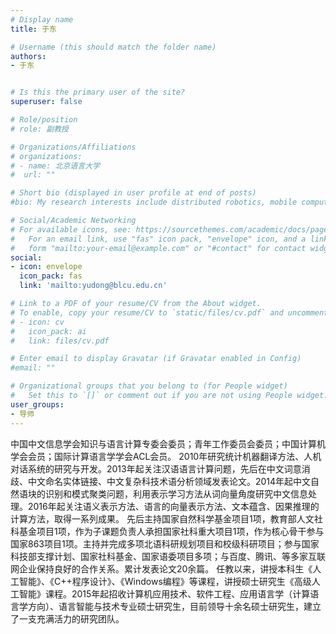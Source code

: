 ```yaml
---
# Display name
title: 于东

# Username (this should match the folder name)
authors:
- 于东


# Is this the primary user of the site?
superuser: false

# Role/position
# role: 副教授

# Organizations/Affiliations
# organizations:
# - name: 北京语言大学
#  url: ""

# Short bio (displayed in user profile at end of posts)
#bio: My research interests include distributed robotics, mobile computing and programmable matter.

# Social/Academic Networking
# For available icons, see: https://sourcethemes.com/academic/docs/page-builder/#icons
#   For an email link, use "fas" icon pack, "envelope" icon, and a link in the
#   form "mailto:your-email@example.com" or "#contact" for contact widget.
social:
- icon: envelope
  icon_pack: fas
  link: 'mailto:yudong@blcu.edu.cn'

# Link to a PDF of your resume/CV from the About widget.
# To enable, copy your resume/CV to `static/files/cv.pdf` and uncomment the lines below.
# - icon: cv
#   icon_pack: ai
#   link: files/cv.pdf

# Enter email to display Gravatar (if Gravatar enabled in Config)
#email: ""

# Organizational groups that you belong to (for People widget)
#   Set this to `[]` or comment out if you are not using People widget.
user_groups:
- 导师
---
```


中国中文信息学会知识与语言计算专委会委员；青年工作委员会委员；中国计算机学会会员；国际计算语言学学会ACL会员。
2010年研究统计机器翻译方法、人机对话系统的研究与开发。2013年起关注汉语语言计算问题，先后在中文词意消歧、中文命名实体链接、中文复杂科技术语分析领域发表论文。2014年起中文自然语块的识别和模式聚类问题，利用表示学习方法从词向量角度研究中文信息处理。2016年起关注语义表示方法、语言的向量表示方法、文本蕴含、因果推理的计算方法，取得一系列成果。
先后主持国家自然科学基金项目1项，教育部人文社科基金项目1项，作为子课题负责人承担国家社科重大项目1项，作为核心骨干参与国家863项目1项。主持并完成多项北语科研规划项目和校级科研项目；参与国家科技部支撑计划、国家社科基金、国家语委项目多项；与百度、腾讯、等多家互联网企业保持良好的合作关系。累计发表论文20余篇。
 任教以来，讲授本科生《人工智能》、《C++程序设计》、《Windows编程》等课程，讲授硕士研究生《高级人工智能》课程。2015年起招收计算机应用技术、软件工程、应用语言学（计算语言学方向）、语言智能与技术专业硕士研究生，目前领导十余名硕士研究生，建立了一支充满活力的研究团队。
